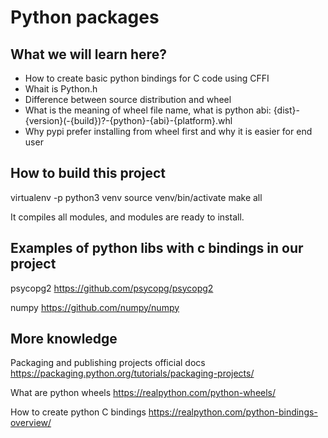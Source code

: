 # Python packages

## What we will learn here?

- How to create basic python bindings for C code using CFFI
- Whait is Python.h
- Difference between source distribution and wheel
- What is the meaning of wheel file name, what is python abi: {dist}-{version}(-{build})?-{python}-{abi}-{platform}.whl
- Why pypi prefer installing from wheel first and why it is easier for end user

## How to build this project

virtualenv -p python3 venv
source venv/bin/activate
make all

It compiles all modules, and modules are ready to install.



## Examples of python libs with c bindings in our project
psycopg2
https://github.com/psycopg/psycopg2


numpy
https://github.com/numpy/numpy



## More knowledge
Packaging and publishing projects official docs
https://packaging.python.org/tutorials/packaging-projects/


What are python wheels
https://realpython.com/python-wheels/


How to create python C bindings
https://realpython.com/python-bindings-overview/